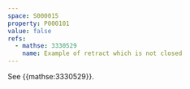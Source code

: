 ```yaml
---
space: S000015
property: P000101
value: false
refs:
  - mathse: 3330529
    name: Example of retract which is not closed
---
```


See {{mathse:3330529}}.
